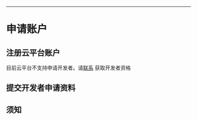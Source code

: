 
---

# 申请账户


## 注册云平台账户

目前云平台不支持申请开发者。请[联系](mailto:market@freeioe.org) 获取开发者资格


## 提交开发者申请资料


## 须知
